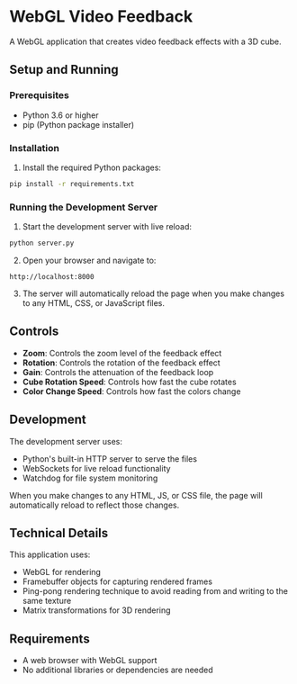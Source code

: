 # WebGL Video Feedback

A WebGL application that creates video feedback effects with a 3D cube.

## Setup and Running

### Prerequisites

- Python 3.6 or higher
- pip (Python package installer)

### Installation

1. Install the required Python packages:

```bash
pip install -r requirements.txt
```

### Running the Development Server

1. Start the development server with live reload:

```bash
python server.py
```

2. Open your browser and navigate to:

```
http://localhost:8000
```

3. The server will automatically reload the page when you make changes to any HTML, CSS, or JavaScript files.

## Controls

- **Zoom**: Controls the zoom level of the feedback effect
- **Rotation**: Controls the rotation of the feedback effect
- **Gain**: Controls the attenuation of the feedback loop
- **Cube Rotation Speed**: Controls how fast the cube rotates
- **Color Change Speed**: Controls how fast the colors change

## Development

The development server uses:
- Python's built-in HTTP server to serve the files
- WebSockets for live reload functionality
- Watchdog for file system monitoring

When you make changes to any HTML, JS, or CSS file, the page will automatically reload to reflect those changes.

## Technical Details

This application uses:
- WebGL for rendering
- Framebuffer objects for capturing rendered frames
- Ping-pong rendering technique to avoid reading from and writing to the same texture
- Matrix transformations for 3D rendering

## Requirements

- A web browser with WebGL support
- No additional libraries or dependencies are needed 